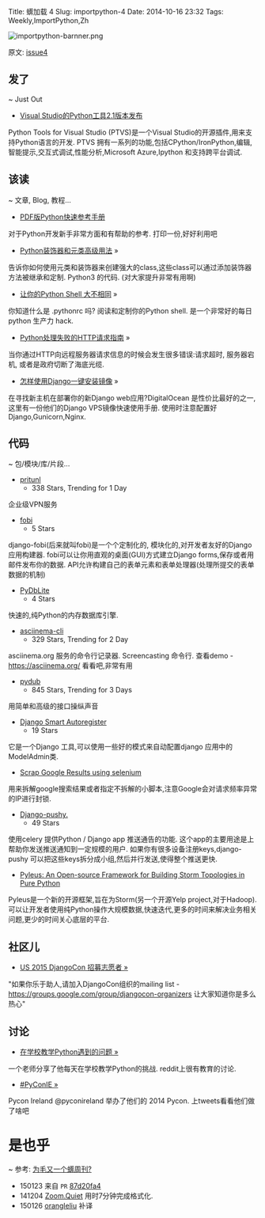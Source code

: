 Title: 蠎加载 4
Slug: importpython-4
Date: 2014-10-16 23:32
Tags: Weekly,ImportPython,Zh 

![importpython-barnner.png](http://zoomq.qiniudn.com/ZQCollection/snap/importpython-barnner.png?imageView2/2/h/80)


原文: [issue4](http://importpython.com/static/files/issue4.html)

## 发了
~ Just Out

- [Visual Studio的Python工具2.1版本发布](https://pytools.codeplex.com/releases/view/109707)

Python Tools for Visual Studio (PTVS)是一个Visual Studio的开源插件,用来支持Python语言的开发. 
PTVS 拥有一系列的功能,包括CPython/IronPython,编辑,智能提示,交互式调试,性能分析,Microsoft Azure,Ipython 和支持跨平台调试. 



## 该读
~ 文章, Blog, 教程...

- [PDF版Python快速参考手册](http://www.astro.up.pt/~sousasag/Python_For_Astronomers/Python_qr.pdf)

对于Python开发新手非常方面和有帮助的参考.  打印一份,好好利用吧

- [Python装饰器和元类高级用法](http://lgiordani.com/blog/2014/10/14/decorators-and-metaclasses/) »

告诉你如何使用元类和装饰器来创建强大的class,这些class可以通过添加装饰器方法被继承和定制.  Python3 的代码. (对大家提升非常有用啊)

- [让你的Python Shell 大不相同](http://dlo.me/archives/2014/09/08/pythonrc/) »

你知道什么是 .pythonrc 吗? 阅读和定制你的Python shell.  是一个非常好的每日 python 生产力 hack.

- [Python处理失败的HTTP请求指南](https://www.mobify.com/blog/http-requests-are-hard/) »

当你通过HTTP向远程服务器请求信息的时候会发生很多错误:请求超时, 服务器宕机, 或者是政府切断了海底光缆. 

- [怎样使用Django一键安装镜像](https://www.digitalocean.com/community/tutorials/how-to-use-the-django-one-click-install-image) »

在寻找新主机在部署你的新Django web应用?DigitalOcean 是性价比最好的之一,这里有一份他们的Django VPS镜像快速使用手册. 
使用时注意配置好Django,Gunicorn,Nginx. 


## 代码
~ 包/模块/库/片段...

- [pritunl](https://github.com/pritunl/pritunl)
    - 338 Stars, Trending for 1 Day

企业级VPN服务

- [fobi](http://pythonhosted.org/django-fobi/)
    - 5 Stars

django-fobi(后来就叫fobi)是一个个定制化的, 模块化的,对开发者友好的Django应用构建器. 
fobi可以让你用直观的桌面(GUI)方式建立Django forms,保存或者用邮件发布你的数据. API允许构建自己的表单元素和表单处理器(处理所提交的表单数据的机制)

- [PyDbLite](https://github.com/PierreQuentel/PyDbLite) 
    - 4 Stars

快速的,纯Python的内存数据库引擎. 

- [asciinema-cli](https://github.com/asciinema/asciinema-cli)
    - 329 Stars, Trending for 2 Day

asciinema.org 服务的命令行记录器. Screencasting 命令行. 
查看demo -https://asciinema.org/ 看看吧,非常有用

- [pydub](https://github.com/jiaaro/pydub) 
    - 845 Stars, Trending for 3 Days

用简单和高级的接口操纵声音

- [Django Smart Autoregister](http://paulocheque.github.io/django-smart-autoregister/)
    - 19 Stars

它是一个Django 工具,可以使用一些好的模式来自动配置django 应用中的ModelAdmin类. 

- [Scrap Google Results using selenium](https://github.com/DanMcInerney/search-google/blob/master/search-google.py)

用来拆解google搜索结果或者指定不拆解的小脚本,注意Google会对请求频率异常的IP进行封锁. 

- [Django-pushy.](https://github.com/rakanalh/django-pushy)
    - 49 Stars

使用celery 提供Python / Django app 推送通告的功能. 这个app的主要用途是上帮助你发送推送通知到一定规模的用户. 
如果你有很多设备注册keys,django-pushy 可以把这些keys拆分成小组,然后并行发送,使得整个推送更快. 

- [Pyleus: An Open-source Framework for Building Storm Topologies in Pure Python](http://engineeringblog.yelp.com/2014/10/introducing-pyleus.html)

Pyleus是一个新的开源框架,旨在为Storm(另一个开源Yelp project,对于Hadoop).  可以让开发者使用纯Python操作大规模数据,快速迭代,更多的时间来解决业务相关问题,更少的时间关心底层的平台. 


## 社区儿

- [US 2015 DjangoCon 招募志愿者 »](https://www.djangoproject.com/weblog/2014/oct/10/call-volunteers-djangocon-us-2015/)

"如果你乐于助人,请加入DjangoCon组织的mailing list - https://groups.google.com/group/djangocon-organizers 让大家知道你是多么热心"

## 讨论

- [在学校教学Python遇到的问题 »](http://www.reddit.com/r/Python/comments/2j0rl3/problems_with_teaching_python_in_school/)

一个老师分享了他每天在学校教学Python的挑战. reddit上很有教育的讨论. 

- [\#PyConIE »](https://twitter.com/hashtag/PyConIE?src=hash)

Pycon Ireland @pyconireland 举办了他们的 2014 Pycon.  上tweets看看他们做了啥吧

# 是也乎

~ 参考: [为毛又一个蠎周刊?](importpython-why)

- 150123 来自 `PR` [87d20fa4](https://gitcafe.com/CPyUG/weekly/commit/87d20fa44e701ae2eac84439811f54fab6b75a20)
- 141204 [Zoom.Quiet](http://zoomquiet.io) 用时7分钟完成格式化.
- 150126 [orangleliu](http://orangleliu.info) 补译
